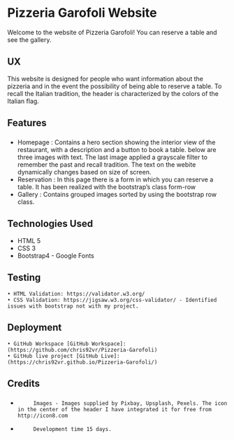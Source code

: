 # Pizzeria Garofoli Website

Welcome to the website of Pizzeria Garofoli! You can reserve a table and see the gallery.
 
## UX
 
This website is designed for people who want information about the pizzeria and in the event the possibility of being able to reserve a table. To recall the Italian tradition, the header is characterized by the colors of the Italian flag.

## Features


### 
-  Homepage : Contains a hero section showing the interior view of the restaurant, with a description and a button to book a table.  below are three images with text. The last image applied a grayscale filter to remember the past and recall tradition. The text on the webite dynamically changes based on size of screen.
-  Reservation : In this page there is a form in which you can reserve a table. It has been realized  with the bootstrap’s class form-row 
 - Gallery : Contains grouped images sorted by using the bootstrap row class.


## Technologies Used



  -    HTML 5
   -   CSS 3
   -   Bootstrap4
    -  Google Fonts
          

## Testing

    • HTML Validation: https://validator.w3.org/ 
    • CSS Validation: https://jigsaw.w3.org/css-validator/ - Identified issues with bootstrap not with my project. 
## Deployment

    • GitHub Workspace [GitHub Workspace]:(https://github.com/chris92vr/Pizzeria-Garofoli)
    • GitHub live project [GitHub Live]:(https://chris92vr.github.io/Pizzeria-Garofoli/)
## Credits

### 
-          Images - Images supplied by Pixbay, Upsplash, Pexels. The icon in the center of the header I have integrated it for free from http://icon8.com

-          Development time 15 days. 